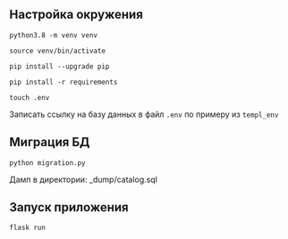 ## Настройка окружения

```
python3.8 -m venv venv
```

```
source venv/bin/activate
```

```
pip install --upgrade pip
```

```
pip install -r requirements
```

```
touch .env
```

Записать ссылку на базу данных в файл `.env` по примеру из `templ_env`

## Миграция БД

```
python migration.py
```

Дамп в директории: _dump/catalog.sql

## Запуск приложения

```
flask run
```










